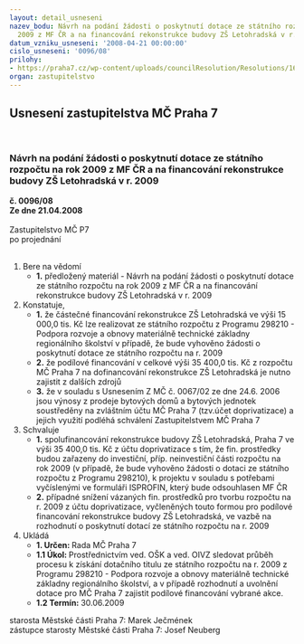 ```yaml
---
layout: detail_usneseni
nazev_bodu: Návrh na podání žádosti o poskytnutí dotace ze státního rozpočtu na rok
  2009 z MF ČR a na financování rekonstrukce budovy ZŠ Letohradská v r. 2009
datum_vzniku_usneseni: '2008-04-21 00:00:00'
cislo_usneseni: '0096/08'
prilohy:
- https://praha7.cz/wp-content/uploads/councilResolution/Resolutions/16317/2-08-us043808r.doc
organ: zastupitelstvo
---
```

<div id="ucUsn_pList" class="usn">
	<span><h2>Usnesení zastupitelstva MČ Praha 7 </h2>
<br></span><div class="standBody">
<span><h3>Návrh na podání žádosti o poskytnutí dotace ze státního rozpočtu na rok 2009 z MF ČR a na financování rekonstrukce budovy ZŠ Letohradská v r. 2009</h3></span><div class="center">
		<strong>č. 0096/08</strong><br>
	</div>
<div class="center">
		<strong>Ze dne 21.04.2008</strong><br><br>
	</div>Zastupitelstvo MČ P7<br> po projednání<br><br><ol>
<li>Bere na vědomí<ul><li>
<strong>1.</strong> předložený materiál - Návrh na podání žádosti o poskytnutí dotace ze státního rozpočtu na rok 2009 z MF ČR a na financování rekonstrukce budovy ZŠ Letohradská v r. 2009</li></ul>
</li>
<li>Konstatuje,<ul>
<li>
<strong>1.</strong> že částečné financování rekonstrukce ZŠ Letohradská ve výši 15 000,0 tis. Kč lze realizovat ze státního rozpočtu z Programu 298210 - Podpora rozvoje a obnovy materiálně technické  základny regionálního školství v případě, že bude vyhověno žádosti o poskytnutí dotace ze státního rozpočtu na r. 2009</li>
<li>
<strong>2.</strong> že podílové financování v celkové výši 35 400,0 tis. Kč z rozpočtu MČ Praha 7 na dofinancování rekonstrukce ZŠ Letohradská je nutno zajistit z dalších zdrojů</li>
<li>
<strong>3.</strong> že v souladu s Usnesením Z MČ č. 0067/02 ze dne 24.6. 2006 jsou výnosy z prodeje bytových domů a bytových jednotek soustředěny na zvláštním účtu MČ Praha 7 (tzv.účet doprivatizace) a jejich využití podléhá schválení Zastupitelstvem MČ Praha 7</li>
</ul>
</li>
<li>Schvaluje<ul>
<li>
<strong>1.</strong> spolufinancování rekonstrukce budovy ZŠ Letohradská, Praha 7 ve výši  35 400,0 tis. Kč z účtu doprivatizace s tím, že fin. prostředky budou zařazeny do investiční, příp. neinvestiční části rozpočtu na rok 2009 (v případě, že bude vyhověno žádosti o dotaci ze státního rozpočtu z Programu 298210), k projektu v souladu s potřebami vyčíslenými ve formuláři ISPROFIN, který bude odsouhlasen MF ČR</li>
<li>
<strong>2.</strong> případné snížení vázaných fin. prostředků pro tvorbu rozpočtu na r. 2009 z účtu doprivatizace, vyčleněných touto formou pro podílové financování rekonstrukce budovy ZŠ Letohradská, ve vazbě na rozhodnutí o poskytnutí dotací ze státního rozpočtu na r. 2009</li>
</ul>
</li>
<li>Ukládá<ul>
<li>
<strong>1. Určen: </strong>Rada MČ Praha 7</li>
<li>
<strong>1.1 Úkol: </strong>Prostřednictvím ved. OŠK a ved. OIVZ sledovat průběh procesu k získání dotačního titulu ze státního rozpočtu na r. 2009 z Programu 298210 - Podpora rozvoje a obnovy materiálně technické základny regionálního školství, a v případě rozhodnutí a uvolnění dotace pro MČ Praha 7 zajistit podílové financování vybrané akce.</li>
<li>
<strong>1.2 Termín: </strong>30.06.2009</li>
</ul>
</li>
</ol>starosta Městské části Praha 7: Marek Ječmének<br>zástupce starosty Městské části Praha 7: Josef Neuberg
</div>
</div>